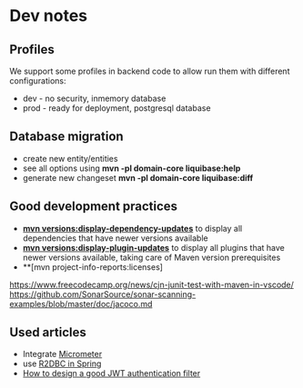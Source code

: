 # Dev notes

## Profiles
We support some profiles in backend code to allow run them with different configurations:
- dev - no security, inmemory database
- prod - ready for deployment, postgresql database

## Database migration
- create new entity/entities
- see all options using **mvn -pl domain-core liquibase:help**
- generate new changeset **mvn -pl domain-core liquibase:diff**

## Good development practices

- **[mvn versions:display-dependency-updates](https://www.mojohaus.org/versions-maven-plugin/display-dependency-updates-mojo.html)** to display all dependencies that have newer versions available
- **[mvn versions:display-plugin-updates](https://www.mojohaus.org/versions-maven-plugin/display-plugin-updates-mojo.html)** to display all plugins that have newer versions available, taking care of Maven version prerequisites
- **[mvn project-info-reports:licenses]

<https://www.freecodecamp.org/news/cjn-junit-test-with-maven-in-vscode/>
https://github.com/SonarSource/sonar-scanning-examples/blob/master/doc/jacoco.md


## Used articles
- Integrate [Micrometer](https://developer.ibm.com/technologies/java/tutorials/monitor-spring-boot-microservices/)
- use [R2DBC in Spring](https://www.2ndquadrant.com/en/blog/building-reactive-postgresql-repositories-for-spring-boot-applications-part-1/)
- [How to design a good JWT authentication filter](https://stackoverflow.com/questions/41975045/how-to-design-a-good-jwt-authentication-filter)
